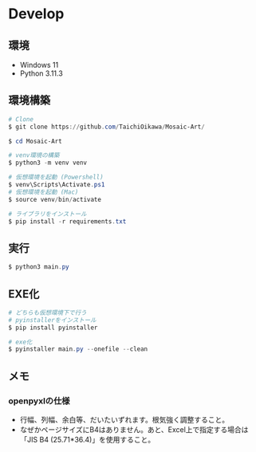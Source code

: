 # Develop

## 環境
- Windows 11
- Python 3.11.3

## 環境構築
```powershell
# Clone
$ git clone https://github.com/TaichiOikawa/Mosaic-Art/

$ cd Mosaic-Art

# venv環境の構築
$ python3 -m venv venv

# 仮想環境を起動 (Powershell)
$ venv\Scripts\Activate.ps1
# 仮想環境を起動 (Mac)
$ source venv/bin/activate

# ライブラリをインストール
$ pip install -r requirements.txt
```

## 実行
```powershell
$ python3 main.py
```

## EXE化
```powershell
# どちらも仮想環境下で行う
# pyinstallerをインストール
$ pip install pyinstaller

# exe化
$ pyinstaller main.py --onefile --clean
```


## メモ
### openpyxlの仕様
- 行幅、列幅、余白等、だいたいずれます。根気強く調整すること。
- なぜかページサイズにB4はありません。あと、Excel上で指定する場合は「JIS B4 (25.71*36.4)」を使用すること。
